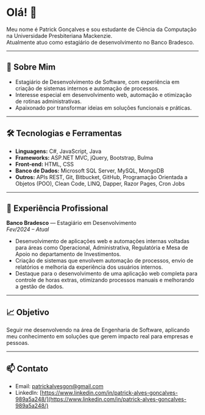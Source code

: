 # Olá! 👋

Meu nome é Patrick Gonçalves e sou estudante de Ciência da Computação na Universidade Presbiteriana Mackenzie.  
Atualmente atuo como estagiário de desenvolvimento no Banco Bradesco.

---

## 🧠 Sobre Mim

- Estagiário de Desenvolvimento de Software, com experiência em criação de sistemas internos e automação de processos.
- Interesse especial em desenvolvimento web, automação e otimização de rotinas administrativas.
- Apaixonado por transformar ideias em soluções funcionais e práticas.

---

## 🛠️ Tecnologias e Ferramentas

- **Linguagens:** C#, JavaScript, Java
- **Frameworks:** ASP.NET MVC, jQuery, Bootstrap, Bulma
- **Front-end:** HTML, CSS
- **Banco de Dados:** Microsoft SQL Server, MySQL, MongoDB
- **Outros:** APIs REST, Git, Bitbucket, GitHub, Programação Orientada a Objetos (POO), Clean Code, LINQ, Dapper, Razor Pages, Cron Jobs

---

## 💼 Experiência Profissional

**Banco Bradesco** — Estagiário em Desenvolvimento  
*Fev/2024 – Atual*

- Desenvolvimento de aplicações web e automações internas voltadas para áreas como Operacional, Administrativa, Regulatória e Mesa de Apoio no departamento de Investimentos.
- Criação de sistemas que envolvem automação de processos, envio de relatórios e melhoria da experiência dos usuários internos.
- Destaque para o desenvolvimento de uma aplicação web completa para controle de horas extras, otimizando processos manuais e melhorando a gestão de dados.

---

## 📈 Objetivo

Seguir me desenvolvendo na área de Engenharia de Software, aplicando meu conhecimento em soluções que gerem impacto real para empresas e pessoas.

---

## 📫 Contato

- Email: [patrickalvesgon@gmail.com](patrickalvesgon@gmail.com)
- LinkedIn: [https://www.linkedin.com/in/patrick-alves-goncalves-989a5a248/](https://www.linkedin.com/in/patrick-alves-goncalves-989a5a248/)

